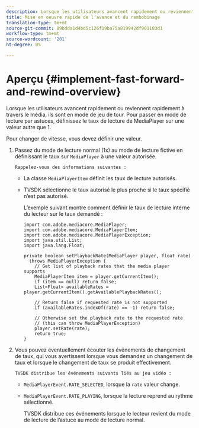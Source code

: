 ```yaml
---
description: Lorsque les utilisateurs avancent rapidement ou reviennent rapidement à travers le média, ils sont en mode de jeu de tour. Pour passer en mode de lecture par astuces, définissez le taux de lecture de MediaPlayer sur une valeur autre que 1.
title: Mise en oeuvre rapide de l’avance et du rembobinage
translation-type: tm+mt
source-git-commit: 89bdda1d4bd5c126f19ba75a819942df901183d1
workflow-type: tm+mt
source-wordcount: '201'
ht-degree: 0%

---
```



# Aperçu {#implement-fast-forward-and-rewind-overview}

Lorsque les utilisateurs avancent rapidement ou reviennent rapidement à travers le média, ils sont en mode de jeu de tour. Pour passer en mode de lecture par astuces, définissez le taux de lecture de MediaPlayer sur une valeur autre que 1.

Pour changer de vitesse, vous devez définir une valeur.

1. Passez du mode de lecture normal (1x) au mode de lecture fictive en définissant le taux sur `MediaPlayer` à une valeur autorisée.

       Rappelez-vous des informations suivantes :
   
   * La classe `MediaPlayerItem` définit les taux de lecture autorisés.
   * TVSDK sélectionne le taux autorisé le plus proche si le taux spécifié n’est pas autorisé.

      L’exemple suivant montre comment définir le taux de lecture interne du lecteur sur le taux demandé :

      ```
      import com.adobe.mediacore.MediaPlayer; 
      import com.adobe.mediacore.MediaPlayerItem; 
      import com.adobe.mediacore.MediaPlayerException; 
      import java.util.List; 
      import java.lang.Float; 
      
      private boolean setPlaybackRate(MediaPlayer player, float rate)  
        throws MediaPlayerException { 
          // Get list of playback rates that the media player supports 
          MediaPlayerItem item = player.getCurrentItem(); 
          if (item == null) return false; 
          List<Float> availableRates = player.getCurrentItem().getAvailablePlaybackRates(); 
      
          // Return false if requested rate is not supported 
          if (availableRates.indexOf(rate) == -1) return false; 
      
          // Otherwise set the playback rate to the requested rate  
          // (this can throw MediaPlayerException) 
          player.setRate(rate); 
          return true; 
      }
      ```

1. Vous pouvez éventuellement écouter les événements de changement de taux, qui vous avertissent lorsque vous demandez un changement de taux et lorsque le changement de taux se produit effectivement.

       TVSDK distribue les événements suivants liés au jeu vidéo :
   
   * `MediaPlayerEvent.RATE_SELECTED`, lorsque la  `rate` valeur change.

   * `MediaPlayerEvent.RATE_PLAYING`, lorsque la lecture reprend au rythme sélectionné.

      TVSDK distribue ces événements lorsque le lecteur revient du mode de lecture de l’astuce au mode de lecture normal.


